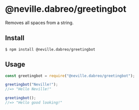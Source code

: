# @neville.dabreo/greetingbot

Removes all spaces from a string.

## Install

```
$ npm install @neville.dabreo/greetingbot
```

## Usage

```js
const greetingbot = require("@neville.dabreo/greetingbot");

greetingbot("Neville!");
//=> "Hello Neville!"

greetingbot();
//=> "Hello good looking!"

```
